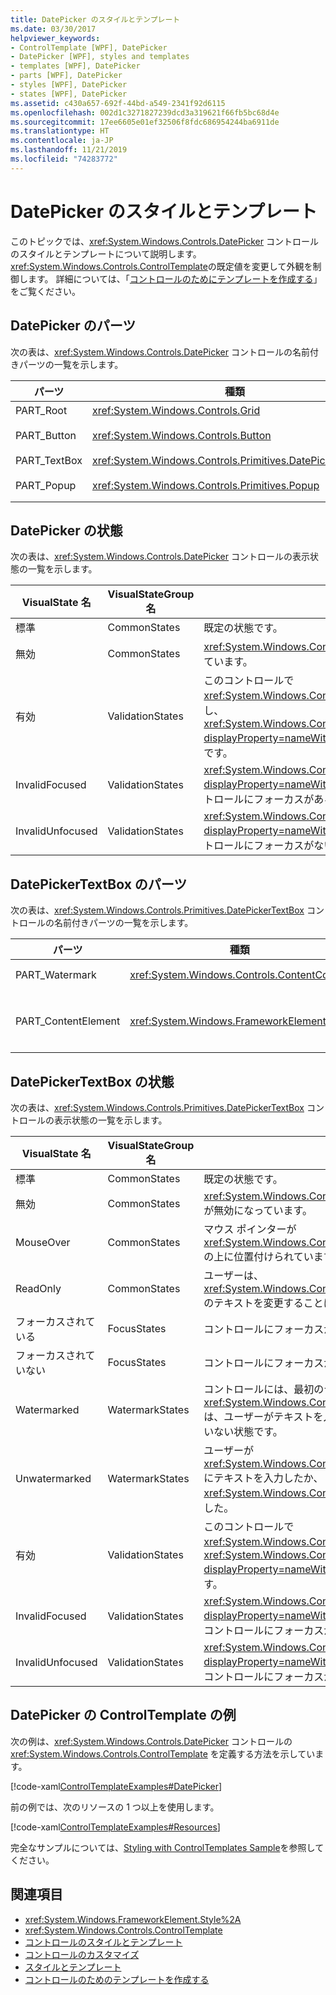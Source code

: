 ```yaml
---
title: DatePicker のスタイルとテンプレート
ms.date: 03/30/2017
helpviewer_keywords:
- ControlTemplate [WPF], DatePicker
- DatePicker [WPF], styles and templates
- templates [WPF], DatePicker
- parts [WPF], DatePicker
- styles [WPF], DatePicker
- states [WPF], DatePicker
ms.assetid: c430a657-692f-44bd-a549-2341f92d6115
ms.openlocfilehash: 002d1c3271827239dcd3a319621f66fb5bc68d4e
ms.sourcegitcommit: 17ee6605e01ef32506f8fdc686954244ba6911de
ms.translationtype: HT
ms.contentlocale: ja-JP
ms.lasthandoff: 11/21/2019
ms.locfileid: "74283772"
---
```

# <a name="datepicker-styles-and-templates"></a>DatePicker のスタイルとテンプレート
このトピックでは、<xref:System.Windows.Controls.DatePicker> コントロールのスタイルとテンプレートについて説明します。 <xref:System.Windows.Controls.ControlTemplate>の既定値を変更して外観を制御します。 詳細については、「[コントロールのためにテンプレートを作成する](../../../desktop-wpf/themes/how-to-create-apply-template.md)」をご覧ください。  
  
## <a name="datepicker-parts"></a>DatePicker のパーツ  
 次の表は、<xref:System.Windows.Controls.DatePicker> コントロールの名前付きパーツの一覧を示します。  
  
|パーツ|種類|説明|  
|-|-|-|  
|PART_Root|<xref:System.Windows.Controls.Grid>|コントロールのルート。|  
|PART_Button|<xref:System.Windows.Controls.Button>|<xref:System.Windows.Controls.Calendar> を開いて閉じるボタン。|  
|PART_TextBox|<xref:System.Windows.Controls.Primitives.DatePickerTextBox>|日付を入力できるテキスト ボックス。|  
|PART_Popup|<xref:System.Windows.Controls.Primitives.Popup>|<xref:System.Windows.Controls.DatePicker> コントロールのポップアップ。|  
  
## <a name="datepicker-states"></a>DatePicker の状態  
 次の表は、<xref:System.Windows.Controls.DatePicker> コントロールの表示状態の一覧を示します。  
  
|VisualState 名|VisualStateGroup 名|説明|  
|-|-|-|  
|標準|CommonStates|既定の状態です。|  
|無効|CommonStates|<xref:System.Windows.Controls.DatePicker> が無効になっています。|  
|有効|ValidationStates|このコントロールで <xref:System.Windows.Controls.Validation> クラスを使用し、<xref:System.Windows.Controls.Validation.HasError%2A?displayProperty=nameWithType> 添付プロパティは `false` です。|  
|InvalidFocused|ValidationStates|<xref:System.Windows.Controls.Validation.HasError%2A?displayProperty=nameWithType> 添付プロパティは、コントロールにフォーカスがある `true` です。|  
|InvalidUnfocused|ValidationStates|<xref:System.Windows.Controls.Validation.HasError%2A?displayProperty=nameWithType> 添付プロパティは、コントロールにフォーカスがない `true` です。|  
  
## <a name="datepickertextbox-parts"></a>DatePickerTextBox のパーツ  
 次の表は、<xref:System.Windows.Controls.Primitives.DatePickerTextBox> コントロールの名前付きパーツの一覧を示します。  
  
|パーツ|種類|説明|  
|-|-|-|  
|PART_Watermark|<xref:System.Windows.Controls.ContentControl>|<xref:System.Windows.Controls.DatePicker> の最初のテキストを含める要素。|  
|PART_ContentElement|<xref:System.Windows.FrameworkElement>|<xref:System.Windows.FrameworkElement> を含めることができるビジュアル要素。 <xref:System.Windows.Controls.TextBox> のテキストがこの要素に表示されます。|  
  
## <a name="datepickertextbox-states"></a>DatePickerTextBox の状態  
 次の表は、<xref:System.Windows.Controls.Primitives.DatePickerTextBox> コントロールの表示状態の一覧を示します。  
  
|VisualState 名|VisualStateGroup 名|説明|  
|-|-|-|  
|標準|CommonStates|既定の状態です。|  
|無効|CommonStates|<xref:System.Windows.Controls.Primitives.DatePickerTextBox> が無効になっています。|  
|MouseOver|CommonStates|マウス ポインターが <xref:System.Windows.Controls.Primitives.DatePickerTextBox> の上に位置付けられています。|  
|ReadOnly|CommonStates|ユーザーは、<xref:System.Windows.Controls.Primitives.DatePickerTextBox> のテキストを変更することはできません。|  
|フォーカスされている|FocusStates|コントロールにフォーカスがあります。|  
|フォーカスされていない|FocusStates|コントロールにフォーカスがありません。|  
|Watermarked|WatermarkStates|コントロールには、最初のテキストが表示されています。  <xref:System.Windows.Controls.Primitives.DatePickerTextBox> は、ユーザーがテキストを入力していないか、日付を選択していない状態です。|  
|Unwatermarked|WatermarkStates|ユーザーが <xref:System.Windows.Controls.Primitives.DatePickerTextBox> にテキストを入力したか、<xref:System.Windows.Controls.DatePicker> で日付を選択しました。|  
|有効|ValidationStates|このコントロールで <xref:System.Windows.Controls.Validation> クラスを使用し、<xref:System.Windows.Controls.Validation.HasError%2A?displayProperty=nameWithType> 添付プロパティは `false` です。|  
|InvalidFocused|ValidationStates|<xref:System.Windows.Controls.Validation.HasError%2A?displayProperty=nameWithType> 添付プロパティは `true` で、コントロールにフォーカスがあります。|  
|InvalidUnfocused|ValidationStates|<xref:System.Windows.Controls.Validation.HasError%2A?displayProperty=nameWithType> 添付プロパティは `true` で、コントロールにフォーカスがありません。|  
  
## <a name="datepicker-controltemplate-example"></a>DatePicker の ControlTemplate の例  
 次の例は、<xref:System.Windows.Controls.DatePicker> コントロールの <xref:System.Windows.Controls.ControlTemplate> を定義する方法を示しています。  
  
 [!code-xaml[ControlTemplateExamples#DatePicker](~/samples/snippets/csharp/VS_Snippets_Wpf/ControlTemplateExamples/CS/resources/datepicker.xaml#datepicker)]  
  
 前の例では、次のリソースの 1 つ以上を使用します。  
  
 [!code-xaml[ControlTemplateExamples#Resources](~/samples/snippets/csharp/VS_Snippets_Wpf/ControlTemplateExamples/CS/resources/shared.xaml#resources)]  
  
 完全なサンプルについては、[Styling with ControlTemplates Sample](https://github.com/Microsoft/WPF-Samples/tree/master/Styles%20&%20Templates/IntroToStylingAndTemplating)を参照してください。  
  
## <a name="see-also"></a>関連項目

- <xref:System.Windows.FrameworkElement.Style%2A>
- <xref:System.Windows.Controls.ControlTemplate>
- [コントロールのスタイルとテンプレート](control-styles-and-templates.md)
- [コントロールのカスタマイズ](control-customization.md)
- [スタイルとテンプレート](../../../desktop-wpf/fundamentals/styles-templates-overview.md)
- [コントロールのためのテンプレートを作成する](../../../desktop-wpf/themes/how-to-create-apply-template.md)
